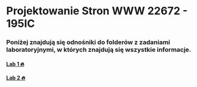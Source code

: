 # Projektowanie Stron WWW  22672 - 195IC

### Poniżej znajdują się odnośniki do folderów z zadaniami laboratoryjnymi, w których znajdują się wszystkie informacje.

#### [Lab 1 :fire:](https://github.com/Kacper-Pohl/proj-ser-www-22672-195ic/tree/main/Lab1)

#### [Lab 2 :fire:](https://github.com/Kacper-Pohl/proj-ser-www-22672-195ic/tree/main/Lab2)

